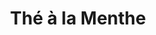 ---
title: "Thé à la Menthe"
price: "3,50€"
description: "Thé à la menthe rafraîchissant."
image: "/uploads/the-menthe.jpg"
image_alt: "Thé à la Menthe"
---